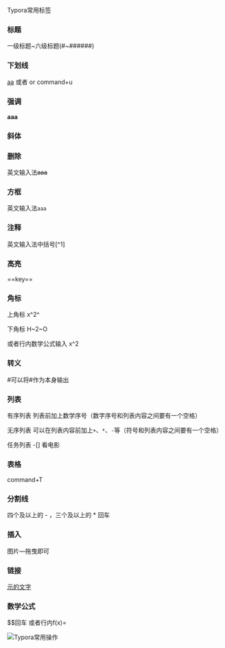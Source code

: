 Typora常用标签

### 标题

一级标题~六级标题(#~######)

### 下划线

<u>aa</u>  或者 or command+u

### 强调

**aaa**

### 斜体

### 删除

英文输入法~~aaa~~

### 方框

英文输入法``aaa``

### 注释

英文输入法中括号[^1]

### 高亮

==key==

### 角标

上角标 x^2^

下角标 H~2~O

或者行内数学公式输入 x^2

### 转义

\#可以将#作为本身输出

### 列表

有序列表  列表前加上数学序号（数字序号和列表内容之间要有一个空格） 

无序列表  可以在列表内容前加上`+`、`*`、`-`等（符号和列表内容之间要有一个空格）

任务列表  -[] 看电影

### 表格

command+T

### 分割线

四个及以上的 - ，三个及以上的 * 回车

### 插入

图片—拖曳即可

### 链接

[示的文字](https://github.com/Gugibv)

### 数学公式

$$回车
或者行内f(x)=

 ![Typora常用操作](/home/jing/code/github-repository/NoteBooks/docs/pics/Typora常用操作.png)